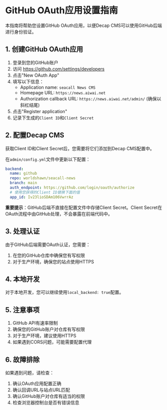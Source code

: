 # GitHub OAuth应用设置指南

本指南将帮助您设置GitHub OAuth应用，以便Decap CMS可以使用GitHub后端进行身份验证。

## 1. 创建GitHub OAuth应用

1. 登录到您的GitHub账户
2. 访问 https://github.com/settings/developers
3. 点击"New OAuth App"
4. 填写以下信息：
   - Application name: `seacall News CMS`
   - Homepage URL: `https://news.aiwai.net`
   - Authorization callback URL: `https://news.aiwai.net/admin/` (确保以斜杠结尾)
5. 点击"Register application"
6. 记录下生成的`Client ID`和`Client Secret`

## 2. 配置Decap CMS

获取Client ID和Client Secret后，您需要将它们添加到Decap CMS配置中。

在`admin/config.yml`文件中更新以下配置：

```yaml
backend:
  name: github
  repo: worldshawn/seacall-news
  branch: main
  auth_endpoint: https://github.com/login/oauth/authorize
  # 使用您获得的Client ID替换下面的值
  app_id: Iv23lioSDAm106VwrrAz
```

**重要提示**：GitHub后端不直接在配置文件中存储Client Secret。Client Secret在OAuth流程中由GitHub处理，不会暴露在前端代码中。

## 3. 处理认证

由于GitHub后端需要OAuth认证，您需要：

1. 在您的GitHub仓库中确保您有写权限
2. 对于生产环境，确保您的站点使用HTTPS

## 4. 本地开发

对于本地开发，您可以继续使用`local_backend: true`配置。

## 5. 注意事项

1. GitHub API有速率限制
2. 确保您的GitHub账户对仓库有写权限
3. 对于生产环境，建议使用HTTPS
4. 如果遇到CORS问题，可能需要配置代理

## 6. 故障排除

如果遇到问题，请检查：

1. 确认OAuth应用配置正确
2. 确认回调URL与站点URL匹配
3. 确认GitHub账户对仓库有适当的权限
4. 检查浏览器控制台是否有错误信息